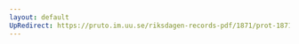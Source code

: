 ```yaml
---
layout: default
UpRedirect: https://pruto.im.uu.se/riksdagen-records-pdf/1871/prot-1871--ak--202/prot-1871--ak--202_002.pdf
---
```

